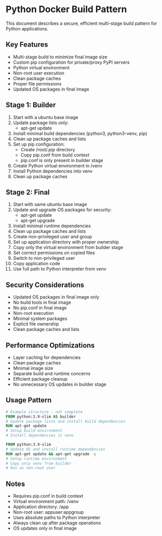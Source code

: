 # Python Docker Build Pattern

This document describes a secure, efficient multi-stage build pattern for Python applications.

## Key Features
- Multi-stage build to minimize final image size
- Custom pip configuration for private/proxy PyPI servers
- Python virtual environment
- Non-root user execution
- Clean package caches
- Proper file permissions
- Updated OS packages in final image

## Stage 1: Builder
1. Start with a ubuntu base image
2. Update package lists only:
   - apt-get update
3. Install minimal build dependencies (python3, python3-venv, pip)
4. Clean up package caches and lists
5. Set up pip configuration:
   - Create /root/.pip directory
   - Copy pip.conf from build context
   - pip.conf is only present in builder stage
6. Create Python virtual environment in /venv
7. Install Python dependencies into venv
8. Clean up package caches

## Stage 2: Final
1. Start with same ubuntu base image
2. Update and upgrade OS packages for security:
   - apt-get update
   - apt-get upgrade
3. Install minimal runtime dependencies
4. Clean up package caches and lists
5. Create non-privileged user and group
6. Set up application directory with proper ownership
7. Copy only the virtual environment from builder stage
8. Set correct permissions on copied files
9. Switch to non-privileged user
10. Copy application code
11. Use full path to Python interpreter from venv

## Security Considerations
- Updated OS packages in final image only
- No build tools in final image
- No pip.conf in final image
- Non-root execution
- Minimal system packages
- Explicit file ownership
- Clean package caches and lists

## Performance Optimizations
- Layer caching for dependencies
- Clean package caches
- Minimal image size
- Separate build and runtime concerns
- Efficient package cleanup
- No unnecessary OS updates in builder stage

## Usage Pattern
```dockerfile
# Example structure - not complete
FROM python:3.9-slim AS builder
# Update package lists and install build dependencies
RUN apt-get update
# Setup build environment
# Install dependencies in venv

FROM python:3.9-slim
# Update OS and install runtime dependencies
RUN apt-get update && apt-get upgrade -y
# Setup runtime environment
# Copy only venv from builder
# Run as non-root user
```

## Notes
- Requires pip.conf in build context
- Virtual environment path: /venv
- Application directory: /app
- Non-root user: appuser:appgroup
- Uses absolute paths to Python interpreter
- Always clean up after package operations
- OS updates only in final image 